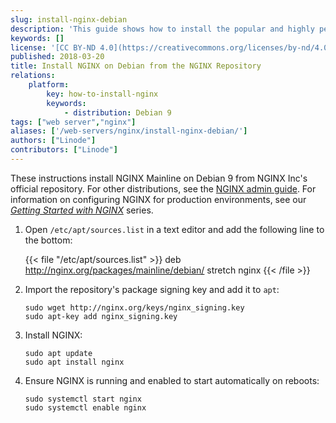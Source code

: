 ```yaml
---
slug: install-nginx-debian
description: 'This guide shows how to install the popular and highly performant web server Nginx on your Linode server running the Linux Operating System.'
keywords: []
license: '[CC BY-ND 4.0](https://creativecommons.org/licenses/by-nd/4.0)'
published: 2018-03-20
title: Install NGINX on Debian from the NGINX Repository
relations:
    platform:
        key: how-to-install-nginx
        keywords:
            - distribution: Debian 9
tags: ["web server","nginx"]
aliases: ['/web-servers/nginx/install-nginx-debian/']
authors: ["Linode"]
contributors: ["Linode"]
---
```


These instructions install NGINX Mainline on Debian 9 from NGINX Inc's official repository. For other distributions, see the [NGINX admin guide](https://docs.nginx.com/nginx/admin-guide/installing-nginx/installing-nginx-open-source/#installing-a-prebuilt-package). For information on configuring NGINX for production environments, see our *[Getting Started with NGINX](/docs/guides/getting-started-with-nginx-part-1-installation-and-basic-setup/)* series.

1.  Open `/etc/apt/sources.list` in a text editor and add the following line to the bottom:

    {{< file "/etc/apt/sources.list" >}}
deb http://nginx.org/packages/mainline/debian/ stretch nginx
{{< /file >}}

2.  Import the repository's package signing key and add it to `apt`:

        sudo wget http://nginx.org/keys/nginx_signing.key
        sudo apt-key add nginx_signing.key

3.  Install NGINX:

        sudo apt update
        sudo apt install nginx

4.  Ensure NGINX is running and enabled to start automatically on reboots:

        sudo systemctl start nginx
        sudo systemctl enable nginx
